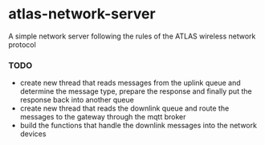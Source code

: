# atlas-network-server
A simple network server following the rules of the ATLAS wireless network protocol

### TODO
* create new thread that reads messages from the uplink queue and determine the message type, prepare the response and finally put the response back into another queue
* create new thread that reads the downlink queue and route the messages to the gateway through the mqtt broker
* build the functions that handle the downlink messages into the network devices
